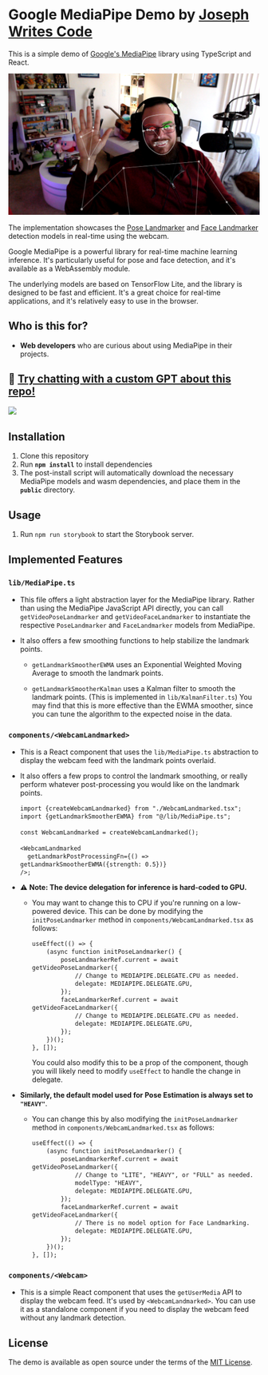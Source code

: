 # Google MediaPipe Demo by [Joseph Writes Code](https://josephwritescode.substack.com)

This is a simple demo of [Google's MediaPipe](https://developers.google.com/mediapipe) library using TypeScript and React.

![Screenshot](./demo-screenshot.png)

The implementation showcases the [Pose Landmarker](https://developers.google.com/mediapipe/solutions/vision/pose_landmarker) and [Face Landmarker](https://developers.google.com/mediapipe/solutions/vision/face_landmarker) detection models in real-time using the webcam.

Google MediaPipe is a powerful library for real-time machine learning inference. It's particularly useful for pose and face detection, and it's available as a WebAssembly module.

The underlying models are based on TensorFlow Lite, and the library is designed to be fast and efficient. It's a great choice for real-time applications, and it's relatively easy to use in the browser.

## Who is this for?

- **Web developers** who are curious about using MediaPipe in their projects.

## 💬 [Try chatting with a custom GPT about this repo!](https://chat.openai.com/g/g-zYpPrthfU-jwc-mediapipe-demonstrator)

<img src=https://github.com/JDBar/jwc-mediapipe/assets/15175354/f794a002-c581-4fef-a19d-4c3c1d69b5d6 width=600 />

## Installation

1. Clone this repository
2. Run **`npm install`** to install dependencies
3. The post-install script will automatically download the necessary MediaPipe models and wasm dependencies, and place them in the **`public`** directory.

## Usage

1. Run `npm run storybook` to start the Storybook server.

## Implemented Features

### `lib/MediaPipe.ts`

- This file offers a light abstraction layer for the MediaPipe library. Rather than using the MediaPipe JavaScript API directly, you can call `getVideoPoseLandmarker` and `getVideoFaceLandmarker` to instantiate the respective `PoseLandmarker` and `FaceLandmarker` models from MediaPipe.

- It also offers a few smoothing functions to help stabilize the landmark points.

  - `getLandmarkSmootherEWMA` uses an Exponential Weighted Moving Average to smooth the landmark points.

  - `getLandmarkSmootherKalman` uses a Kalman filter to smooth the landmark points. (This is implemented in `lib/KalmanFilter.ts`) You may find that this is more effective than the EWMA smoother, since you can tune the algorithm to the expected noise in the data.

### `components/<WebcamLandmarked>`

- This is a React component that uses the `lib/MediaPipe.ts` abstraction to display the webcam feed with the landmark points overlaid.

- It also offers a few props to control the landmark smoothing, or really perform whatever post-processing you would like on the landmark points.

  ```tsx
  import {createWebcamLandmarked} from "./WebcamLandmarked.tsx";
  import {getLandmarkSmootherEWMA} from "@/lib/MediaPipe.ts";

  const WebcamLandmarked = createWebcamLandmarked();

  <WebcamLandmarked
  	getLandmarkPostProcessingFn={() => getLandmarkSmootherEWMA({strength: 0.5})}
  />;
  ```

- :warning: **Note: The device delegation for inference is hard-coded to GPU.**

  - You may want to change this to CPU if you're running on a low-powered device. This can be done by modifying the `initPoseLandmarker` method in `components/WebcamLandmarked.tsx` as follows:

    ```tsx
    useEffect(() => {
    	(async function initPoseLandmarker() {
    		poseLandmarkerRef.current = await getVideoPoseLandmarker({
    			// Change to MEDIAPIPE.DELEGATE.CPU as needed.
    			delegate: MEDIAPIPE.DELEGATE.GPU,
    		});
    		faceLandmarkerRef.current = await getVideoFaceLandmarker({
    			// Change to MEDIAPIPE.DELEGATE.CPU as needed.
    			delegate: MEDIAPIPE.DELEGATE.GPU,
    		});
    	})();
    }, []);
    ```

    You could also modify this to be a prop of the component, though you will likely need to modify `useEffect` to handle the change in delegate.

- **Similarly, the default model used for Pose Estimation is always set to `"HEAVY"`**.

  - You can change this by also modifying the `initPoseLandmarker` method in `components/WebcamLandmarked.tsx` as follows:

    ```tsx
    useEffect(() => {
    	(async function initPoseLandmarker() {
    		poseLandmarkerRef.current = await getVideoPoseLandmarker({
    			// Change to "LITE", "HEAVY", or "FULL" as needed.
    			modelType: "HEAVY",
    			delegate: MEDIAPIPE.DELEGATE.GPU,
    		});
    		faceLandmarkerRef.current = await getVideoFaceLandmarker({
    			// There is no model option for Face Landmarking.
    			delegate: MEDIAPIPE.DELEGATE.GPU,
    		});
    	})();
    }, []);
    ```

### `components/<Webcam>`

- This is a simple React component that uses the `getUserMedia` API to display the webcam feed. It's used by `<WebcamLandmarked>`. You can use it as a standalone component if you need to display the webcam feed without any landmark detection.

## License

The demo is available as open source under the terms of the [MIT License](https://opensource.org/licenses/MIT).
